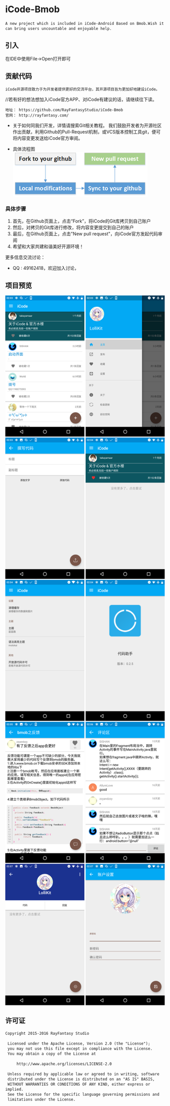 # iCode-Bmob
```
A new project which is included in iCode-Android Based on Bmob.Wish it can bring users uncountable and enjoyable help.
```

## 引入
在IDE中使用File->Open打开即可

## 贡献代码
    iCode开源项目致力于为开发者提供更好的交流平台，其开源项目旨为更加好地建设iCode。
//若有好的想法想加入iCode官方APP、对iCode有建议的话，请继续往下读。
```
地址： https://github.com/RayFantasyStudio/iCode-Bmob
官网： http://rayfantasy.com/
```
- 关于如何同我们开发，详情请搜索Git相关教程。
我们鼓励开发者为开源社区作出贡献，利用Github的Pull-Request机制，或VCS版本控制工具git，便可将内容变更发送给iCode官方审阅。

- 具体流程图
![image](github-pull-request.png)
### 具体步骤
1. 首先，在Github页面上，点击“Fork”，将iCode的Git库拷贝到自己账户
2. 然后，对拷贝的Git库进行修改，将内容变更提交到自己的账户
3. 最后，在Github页面上，点击"New pull request"，向iCode官方发起代码审阅
4. 希望和大家共建和谐美好开源环境！

更多信息交流讨论：
- QQ  : 49162418，欢迎加入讨论，

## 项目预览
<img src="./art/demo1.png" alt="Example App" width="250px" />
<img src="./art/demo2.png" alt="Example App" width="250px" />
<img src="./art/demo3.png" alt="Example App" width="250px" />
<img src="./art/demo4.png" alt="Example App" width="250px" />
<img src="./art/demo5.png" alt="Example App" width="250px" />
<img src="./art/demo6.png" alt="Example App" width="250px" />
<img src="./art/demo7.png" alt="Example App" width="250px" />
<img src="./art/demo8.png" alt="Example App" width="250px" />
<img src="./art/demo9.png" alt="Example App" width="250px" />
<img src="./art/demo10.png" alt="Example App" width="250px" />

## 许可证
``` 
Copyright 2015-2016 RayFantasy Studio

 Licensed under the Apache License, Version 2.0 (the "License");
 you may not use this file except in compliance with the License.
 You may obtain a copy of the License at
 
     http://www.apache.org/licenses/LICENSE-2.0
 
 Unless required by applicable law or agreed to in writing, software
 distributed under the License is distributed on an "AS IS" BASIS,
 WITHOUT WARRANTIES OR CONDITIONS OF ANY KIND, either express or implied.
 See the License for the specific language governing permissions and
 limitations under the License.
```
